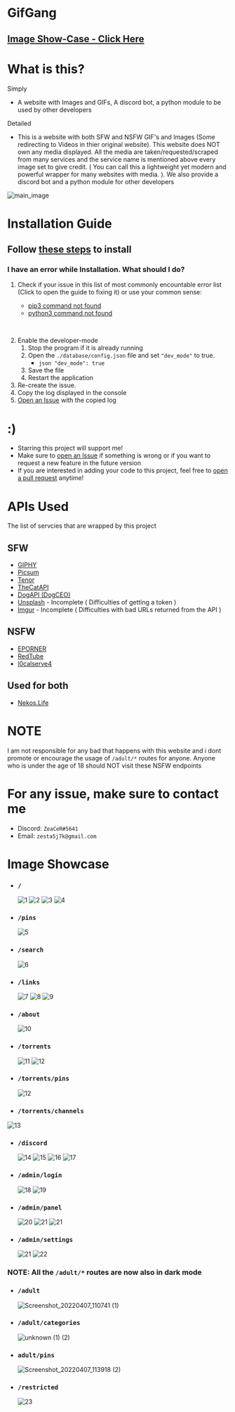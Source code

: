 # GifGang

## [Image Show-Case - Click Here](#image-showcase)

# What is this?

Simply

- A website with Images and GIFs, A discord bot, a python module to be used by other developers

Detailed

- This is a website with both SFW and NSFW GIF's and Images (Some redirecting to Videos in thier original website). This website does NOT own any media displayed. All the media are taken/requested/scraped from many services and the service name is mentioned above every image set to give credit. ( You can call this a lightweight yet modern and powerful wrapper for many websites with media. ). We also provide a discord bot and a python module for other developers

![main_image](https://cdn.discordapp.com/attachments/957630505086517308/977889368477933568/unknown.png)

# Installation Guide

## Follow [these steps](https://hirusha-adikari.gitbook.io/gifgang/gifgang-1/installation) to install

### I have an error while Installation. What should I do?

1. Check if your issue in this list of most commonly encountable error list (Click to open the guide to fixing it) or use your common sense:

   - [pip3 command not found](https://exerror.com/sudo-pip3-command-not-found/)
   - [python3 command not found](https://stackoverflow.com/questions/40914108/bash-python3-command-not-found-windows-discord-py)

<br>

2. Enable the developer-mode
   1. Stop the program if it is already running
   2. Open the `./database/config.json` file and set `"dev_mode"` to true.
      - `json "dev_mode": true`
   3. Save the file
   4. Restart the application
3. Re-create the issue.
4. Copy the log displayed in the console
5. [Open an Issue](https://github.com/hirusha-adi/GifGang/issues/new/choose) with the copied log

# :)

- Starring this project will support me!
- Make sure to [open an Issue](https://github.com/hirusha-adi/GifGang/issues/new/choose) if something is wrong or if you want to request a new feature in the future version
- If you are interested in adding your code to this project, feel free to [open a pull request](https://github.com/hirusha-adi/GifGang/compare) anytime!

# APIs Used

The list of servcies that are wrapped by this project

## SFW

- [GIPHY](https://developers.giphy.com/)
- [Picsum](https://picsum.photos/)
- [Tenor](https://tenor.com/gifapi/documentation)
- [TheCatAPI](https://thecatapi.com/)
- [DogAPI (DogCEO)](https://dog.ceo/dog-api/)
- [Unsplash](https://unsplash.com/developers) - Incomplete ( Difficulties of getting a token )
- [Imgur](https://api.imgur.com/) - Incomplete ( Difficulties with bad URLs returned from the API )

## NSFW

- [EPORNER](https://www.eporner.com/api/v2/)
- [RedTube](https://api.redtube.com/)
- [l0calserve4](https://api.l0calserve4.ml/hmtai/)

## Used for both

- [Nekos.Life](https://nekos.life/)

# NOTE

I am not responsible for any bad that happens with this website and i dont promote or encourage the usage of `/adult/*` routes for anyone. Anyone who is under the age of 18 should NOT visit these NSFW endpoints

# For any issue, make sure to contact me

- Discord: `ZeaCeR#5641`
- Email: `zesta5j7k@gmail.com`

# Image Showcase

- ### `/`

  ![1](https://cdn.discordapp.com/attachments/957630505086517308/977889368477933568/unknown.png)
  ![2](https://cdn.discordapp.com/attachments/957630505086517308/977889494944600064/unknown.png)
  ![3](https://cdn.discordapp.com/attachments/957630505086517308/977889594349613116/unknown.png)
  ![4](https://cdn.discordapp.com/attachments/957630505086517308/977889786952048712/unknown.png)

- ### `/pins`

  ![5](https://cdn.discordapp.com/attachments/957630505086517308/977890009938022441/unknown.png)

- ### `/search`

  ![6](https://cdn.discordapp.com/attachments/957630505086517308/977890127856668712/unknown.png)

- ### `/links`

  ![7](https://cdn.discordapp.com/attachments/957630505086517308/977890364453175306/unknown.png)
  ![8](https://cdn.discordapp.com/attachments/957630505086517308/977890446883844096/unknown.png)
  ![9](https://cdn.discordapp.com/attachments/957630505086517308/977890504387735582/unknown.png)

- ### `/about`

  ![10](https://cdn.discordapp.com/attachments/957630505086517308/977890665419649044/unknown.png)

- ### `/torrents`

  ![11](https://cdn.discordapp.com/attachments/957630505086517308/977890919703539712/unknown.png)
  ![12](https://cdn.discordapp.com/attachments/957630505086517308/977891310075777055/unknown.png)

- ### `/torrents/pins`

  ![12](https://cdn.discordapp.com/attachments/957630505086517308/977891456226308136/unknown.png)

- ### `/torrents/channels`

![13](https://cdn.discordapp.com/attachments/957630505086517308/977891899362926612/unknown.png)

- ### `/discord`

  ![14](https://cdn.discordapp.com/attachments/957630505086517308/977892003104845864/unknown.png)
  ![15](https://cdn.discordapp.com/attachments/957630505086517308/977892031538036736/unknown.png)
  ![16](https://cdn.discordapp.com/attachments/957630505086517308/977892166183571506/unknown.png)
  ![17](https://cdn.discordapp.com/attachments/957630505086517308/977892221053464596/unknown.png)

- ### `/admin/login`

  ![18](https://cdn.discordapp.com/attachments/957630505086517308/977892442453987378/unknown.png)
  ![19](https://cdn.discordapp.com/attachments/957630505086517308/977892535462674452/unknown.png)

- ### `/admin/panel`

  ![20](https://cdn.discordapp.com/attachments/957630505086517308/977892708427374643/unknown.png)
  ![21](https://cdn.discordapp.com/attachments/957630505086517308/977892848496173086/unknown.png)
  ![21](https://cdn.discordapp.com/attachments/957630505086517308/977893033561440336/unknown.png)

- ### `/admin/settings`

  ![21](https://cdn.discordapp.com/attachments/957630505086517308/977893206886858782/unknown.png)
  ![22](https://cdn.discordapp.com/attachments/957630505086517308/977893371500695562/unknown.png)

### NOTE: All the `/adult/*` routes are now also in dark mode

- ### `/adult`
  ![Screenshot_20220407_110741 (1)](https://user-images.githubusercontent.com/36286877/162129428-1ea7eff8-7e0e-400d-9b94-5b226294b3dd.png)
- ### `/adult/categories`

  ![unknown (1) (2)](https://user-images.githubusercontent.com/36286877/162131483-2e865b41-853b-41a8-a4df-3093c0a86e3d.png)

- ### `adult/pins`

  ![Screenshot_20220407_113918 (2)](https://user-images.githubusercontent.com/36286877/162132765-f96c64a9-28ed-4fec-8c35-3d31897f919a.png)

- ### `/restricted`

  ![23](https://cdn.discordapp.com/attachments/957630505086517308/977890805765255179/unknown.png)
